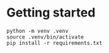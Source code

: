 # Getting started
```
python -m venv .venv
source .venv/bin/activate
pip install -r requirements.txt
```
